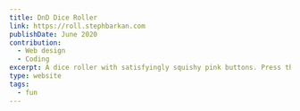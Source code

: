 ```yaml
---
title: DnD Dice Roller
link: https://roll.stephbarkan.com
publishDate: June 2020
contribution:
  - Web design
  - Coding
excerpt: A dice roller with satisfyingly squishy pink buttons. Press them!
type: website
tags:
  - fun
---
```

